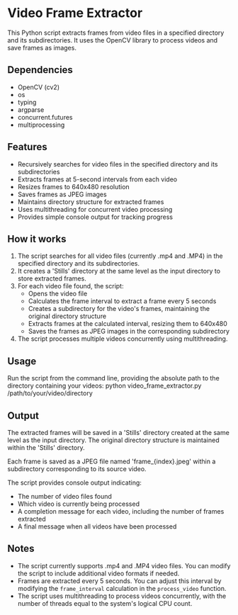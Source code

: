 # Video Frame Extractor

This Python script extracts frames from video files in a specified directory and its subdirectories. It uses the OpenCV library to process videos and save frames as images.

## Dependencies

- OpenCV (cv2)
- os
- typing
- argparse
- concurrent.futures
- multiprocessing

## Features

- Recursively searches for video files in the specified directory and its subdirectories
- Extracts frames at 5-second intervals from each video
- Resizes frames to 640x480 resolution
- Saves frames as JPEG images
- Maintains directory structure for extracted frames
- Uses multithreading for concurrent video processing
- Provides simple console output for tracking progress

## How it works

1. The script searches for all video files (currently .mp4 and .MP4) in the specified directory and its subdirectories.
2. It creates a 'Stills' directory at the same level as the input directory to store extracted frames.
3. For each video file found, the script:
   - Opens the video file
   - Calculates the frame interval to extract a frame every 5 seconds
   - Creates a subdirectory for the video's frames, maintaining the original directory structure
   - Extracts frames at the calculated interval, resizing them to 640x480
   - Saves the frames as JPEG images in the corresponding subdirectory
4. The script processes multiple videos concurrently using multithreading.

## Usage

Run the script from the command line, providing the absolute path to the directory containing your videos: python video_frame_extractor.py /path/to/your/video/directory

## Output

The extracted frames will be saved in a 'Stills' directory created at the same level as the input directory. The original directory structure is maintained within the 'Stills' directory.

Each frame is saved as a JPEG file named 'frame_{index}.jpeg' within a subdirectory corresponding to its source video.

The script provides console output indicating:
- The number of video files found
- Which video is currently being processed
- A completion message for each video, including the number of frames extracted
- A final message when all videos have been processed

## Notes

- The script currently supports .mp4 and .MP4 video files. You can modify the script to include additional video formats if needed.
- Frames are extracted every 5 seconds. You can adjust this interval by modifying the `frame_interval` calculation in the `process_video` function.
- The script uses multithreading to process videos concurrently, with the number of threads equal to the system's logical CPU count.